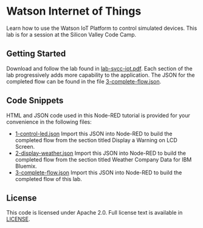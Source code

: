 # Watson Internet of Things

Learn how to use the Watson IoT Platform to control simulated devices. This lab is for a session at the Silicon Valley Code Camp.

## Getting Started

Download and follow the lab found in [lab-svcc-iot.pdf](https://github.com/jeancarl/node-red-labs/tree/master/lab-svcc-iot/lab-svcc-iot.pdf). Each section of the lab progressively adds more capability to the application. The JSON for the completed flow can be found in the file  [3-complete-flow.json](https://github.com/jeancarl/node-red-labs/tree/master/lab-svcc-iot/code/3-complete-flow.json).

## Code Snippets

HTML and JSON code used in this Node-RED tutorial is provided for your convenience in the following files:

* [1-control-led.json](https://github.com/jeancarl/node-red-labs/tree/master/lab-svcc-iot/code/1-control-led.json) Import this JSON into Node-RED to build the completed flow from the section titled Display a Warning on LCD Screen.
* [2-display-weather.json](https://github.com/jeancarl/node-red-labs/tree/master/lab-svcc-iot/code/2-display-weather.json) Import this JSON into Node-RED to build the completed flow from the section titled Weather Company Data for IBM Bluemix.
* [3-complete-flow.json](https://github.com/jeancarl/node-red-labs/tree/master/lab-svcc-iot/code/3-complete-flow.json) Import this JSON into Node-RED to build the completed flow of this lab.

## License

This code is licensed under Apache 2.0. Full license text is available in [LICENSE](https://github.com/jeancarl/node-red-labs/tree/master/lab-svcc-iot/LICENSE).
